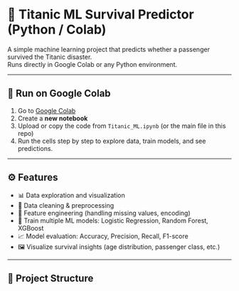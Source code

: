 # 🧮 Titanic ML Survival Predictor (Python / Colab)

A simple machine learning project that predicts whether a passenger survived the Titanic disaster.  
Runs directly in Google Colab or any Python environment.

---

## 🚀 Run on Google Colab

1. Go to [Google Colab](https://colab.research.google.com)  
2. Create a **new notebook**  
3. Upload or copy the code from `Titanic_ML.ipynb` (or the main file in this repo)  
4. Run the cells step by step to explore data, train models, and see predictions.

---

## ⚙️ Features

- 📊 Data exploration and visualization  
- 🧹 Data cleaning &amp; preprocessing  
- 🔢 Feature engineering (handling missing values, encoding)  
- 🤖 Train multiple ML models: Logistic Regression, Random Forest, XGBoost  
- 📈 Model evaluation: Accuracy, Precision, Recall, F1-score  
- 🖼 Visualize survival insights (age distribution, passenger class, etc.)  

---

## 📂 Project Structure
